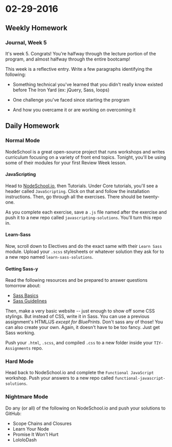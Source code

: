 # 02-29-2016

## Weekly Homework

### Journal, Week 5

It's week 5. Congrats! You're halfway through the lecture portion of the program, and almost halfway through the entire bootcamp!

This week is a reflective entry. Write a few paragraphs identifying the following:

* Something technical you've learned that you didn't really know existed before The Iron Yard (ex: jQuery, Sass, loops)

* One challenge you've faced since starting the program

* And how you overcame it or are working on overcoming it

## Daily Homework

### Normal Mode

NodeSchool is a great open-source project that runs workshops and writes curriculum focusing on a variety of front end topics. Tonight, you'll be using some of their modules for your first Review Week lesson.

#### JavaScripting

Head to [NodeSchool.io](http://nodeschool.io/index.html), then Tutorials. Under Core tutorials, you'll see a header called `JavaScripting`. Click on that and follow the installation instructions. Then, go through all the exercises. There should be twenty-one.

As you complete each exercise, save a `.js` file named after the exercise and push it to a new repo called `javascripting-solutions`. You'll turn this repo in.

#### Learn-Sass

Now, scroll down to Electives and do the exact same with their `Learn Sass` module. Upload your `.scss` stylesheets or whatever solution they ask for to a new repo named `learn-sass-solutions`.

#### Getting Sass-y

Read the following resources and be prepared to answer questions tomorrow about:

* [Sass Basics](http://sass-lang.com/guide)
* [Sass Guidelines](http://sass-guidelin.es/)

Then, make a very basic website -- just enough to show off some CSS stylings. But instead of CSS, write it in Sass. You can use a previous assignment's HTML/JS _except for BluePrints_. Don't sass any of those! You can also create your own. Again, it doesn't have to be too fancy. Just get Sass working.

Push your `.html`, `.scss`, and compiled `.css` to a new folder inside your `TIY-Assignments` repo.

### Hard Mode

Head back to NodeSchool.io and complete the `Functional JavaScript` workshop. Push your answers to a new repo called `functional-javascript-solutions`.

### Nightmare Mode

Do any (or all) of the following on NodeSchool.io and push your solutions to GitHub:

* Scope Chains and Closures
* Learn Your Node
* Promise It Won't Hurt
* LololoDash
